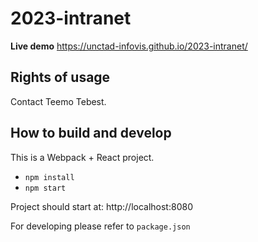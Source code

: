 # 2023-intranet

**Live demo** https://unctad-infovis.github.io/2023-intranet/

## Rights of usage

Contact Teemo Tebest.

## How to build and develop

This is a Webpack + React project.

* `npm install`
* `npm start`

Project should start at: http://localhost:8080

For developing please refer to `package.json`